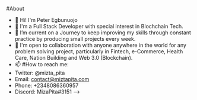 #About
- 👋 Hi! I'm Peter Egbunuojo
- 👀 I'm a Full Stack Developer with special interest in Blochchain Tech.
- 🌱 I’m current on a Journey to keep improving my skills through constant practice by producing small projects every week.
- 👯 I'm open to collaboration with anyone anywhere in the world for any problem solving project, particularly in Fintech, e-Commerce, Health Care, Nation Building and Web 3.0 (Blockchain).
- 📫 #How to reach me:
-  Twitter: @mizta_pita 
-  Email: contact@miztapita.com
-  Phone: +2348086360957
-  Discord: MizaPita#3151
-->
